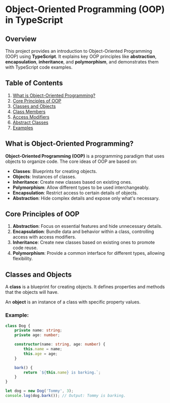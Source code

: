 # Object-Oriented Programming (OOP) in TypeScript

## Overview

This project provides an introduction to Object-Oriented Programming (OOP) using **TypeScript**. It explains key OOP principles like **abstraction**, **encapsulation**, **inheritance**, and **polymorphism**, and demonstrates them with TypeScript code examples.

## Table of Contents
1. [What is Object-Oriented Programming?](#what-is-object-oriented-programming)
2. [Core Principles of OOP](#core-principles-of-oop)
3. [Classes and Objects](#classes-and-objects)
4. [Class Members](#class-members)
5. [Access Modifiers](#access-modifiers)
6. [Abstract Classes](#abstract-classes)
7. [Examples](#examples)

## What is Object-Oriented Programming?

**Object-Oriented Programming (OOP)** is a programming paradigm that uses objects to organize code. The core ideas of OOP are based on:

- **Classes**: Blueprints for creating objects.
- **Objects**: Instances of classes.
- **Inheritance**: Create new classes based on existing ones.
- **Polymorphism**: Allow different types to be used interchangeably.
- **Encapsulation**: Restrict access to certain details of objects.
- **Abstraction**: Hide complex details and expose only what's necessary.

## Core Principles of OOP

1. **Abstraction**: Focus on essential features and hide unnecessary details.
2. **Encapsulation**: Bundle data and behavior within a class, controlling access with access modifiers.
3. **Inheritance**: Create new classes based on existing ones to promote code reuse.
4. **Polymorphism**: Provide a common interface for different types, allowing flexibility.

## Classes and Objects

A **class** is a blueprint for creating objects. It defines properties and methods that the objects will have. 

An **object** is an instance of a class with specific property values.

### Example:
```typescript
class Dog {
    private name: string;
    private age: number;

    constructor(name: string, age: number) {
        this.name = name;
        this.age = age;
    }

    bark() {
        return `${this.name} is barking.`;
    }
}

let dog = new Dog('Tommy', 3);
console.log(dog.bark()); // Output: Tommy is barking.

